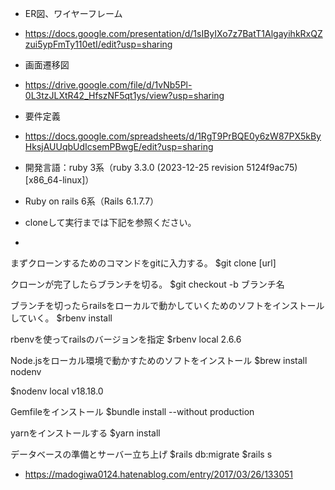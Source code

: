 *  ER図、ワイヤーフレーム
* https://docs.google.com/presentation/d/1sIByIXo7z7BatT1AlgayihkRxQZzui5ypFmTy110etI/edit?usp=sharing

* 画面遷移図
* https://drive.google.com/file/d/1vNb5Pl-0L3tzJLXtR42_HfszNF5qt1ys/view?usp=sharing

* 要件定義
* https://docs.google.com/spreadsheets/d/1RgT9PrBQE0y6zW87PX5kByHksjAUUqbUdIcsemPBwgE/edit?usp=sharing

* 開発言語：ruby 3系（ruby 3.3.0 (2023-12-25 revision 5124f9ac75) [x86_64-linux]）
* Ruby on rails 6系（Rails 6.1.7.7）
* cloneして実行までは下記を参照ください。
* 
まずクローンするためのコマンドをgitに入力する。
$git clone [url]

クローンが完了したらブランチを切る。
$git checkout -b ブランチ名

ブランチを切ったらrailsをローカルで動かしていくためのソフトをインストールしていく。
$rbenv install

rbenvを使ってrailsのバージョンを指定
$rbenv local 2.6.6

Node.jsをローカル環境で動かすためのソフトをインストール
$brew install nodenv

$nodenv local v18.18.0

Gemfileをインストール
$bundle install --without production

yarnをインストールする
$yarn install

データベースの準備とサーバー立ち上げ
$rails db:migrate
$rails s

* https://madogiwa0124.hatenablog.com/entry/2017/03/26/133051
